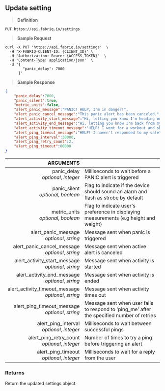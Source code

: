 ## Update setting

> **Definition**

```text
PUT https://api.fabriq.io/settings
```

> **Sample Request**

```shell
curl -X PUT 'https://api.fabriq.io/settings'  \
  -H 'X-FABRIQ-CLIENT-ID: {CLIENT_ID}' \
  -H 'Authorization: Bearer {ACCESS_TOKEN}'  \
  -H 'Content-Type: application/json'  \
  -d '{                                        
        "panic_delay": 7000
      }'
```

> **Sample Response**

```json
{
    "panic_delay":7000,
    "panic_silent":true,
    "metric_units":false,
    "alert_panic_message":"PANIC! HELP, I'm in danger!",
    "alert_panic_cancel_message":"This panic alert has been canceled.",
    "alert_activity_start_message":"Hi, letting you know I'm heading out for my workout.",
    "alert_activity_end_message":"Hi, letting you know I'm back from my workout.",
    "alert_activity_timeout_message":"HELP! I went for a workout and should've been back by now!",
    "alert_ping_timeout_message":"HELP! I haven't responded to my safety check-in message!",
    "alert_ping_interval":30000,
    "alert_ping_retry_count":2,
    "alert_ping_timeout":60000
}
```


ARGUMENTS ||
---------:        | -----------
panic_delay <br>*optional*, *integer* |  Milliseconds to wait before a PANIC alert is triggered
panic_silent <br>*optional*, *boolean*  |  Flag to indicate if the device should sound an alarm and flash as strobe by default
metric_units <br>*optional*, *boolean* |  Flag to indicate user's preference in displaying measurements (e.g height and weight)
alert_panic_message <br>*optional*, *string*  |  Message sent when panic is triggered
alert_panic_cancel_message <br>*optional*, *string*  |  Message sent when active alert is canceled
alert_activity_start_message <br>*optional*, *string*  |  Message sent when activity is started
alert_activity_end_message <br>*optional*, *string*  |  Message sent when activity is ended
alert_activity_timeout_message <br>*optional*, *string*  |  Message sent when activity times out
alert_ping_timeout_message <br>*optional*, *string*  |  Message sent when user fails to respond to 'ping_me' after the specified number of retries
alert_ping_interval <br>*optional*, *integer*  |  Milliseconds to wait between successful pings
alert_ping_retry_count <br>*optional*, *integer*  |  Number of times to try a ping before triggering an alert
alert_ping_timeout <br>*optional*, *integer*  |  Milliseconds to wait for a reply from the user


### Returns
Return the updated settings object.
